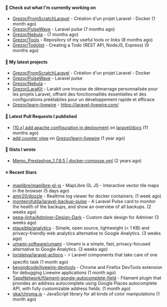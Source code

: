 #### 👷 Check out what I'm currently working on

- [Grezor/FromScratchLaravel](https://github.com/Grezor/FromScratchLaravel) - Création d&#39;un projet Laravel - Docker (1 month ago)
- [Grezor/PulseWave](https://github.com/Grezor/PulseWave) - Laravel pulse (7 months ago)
- [Grezor/Nebula](https://github.com/Grezor/Nebula) -  (7 months ago)
- [Grezor/Tools](https://github.com/Grezor/Tools) - Repository of my useful tools or links (8 months ago)
- [Grezor/Todolist](https://github.com/Grezor/Todolist) - Creating a Todo (REST API, NodeJS, Express) (9 months ago)

#### 🌱 My latest projects

- [Grezor/FromScratchLaravel](https://github.com/Grezor/FromScratchLaravel) - Création d&#39;un projet Laravel - Docker
- [Grezor/PulseWave](https://github.com/Grezor/PulseWave) - Laravel pulse
- [Grezor/Nebula](https://github.com/Grezor/Nebula) - 
- [Grezor/LaraKit](https://github.com/Grezor/LaraKit) - Larakit une trousse de démarrage personnalisée pour les projets Laravel, offrant des fonctionnalités éssentielles et des configurations préétablies pour un développement rapide et efficace
- [Grezor/learn-livewire](https://github.com/Grezor/learn-livewire) - https://laravel-livewire.com/

#### 🔨 Latest Pull Requests I published

- [[10.x] add apache configuration in deployment](https://github.com/laravel/docs/pull/9349) on [laravel/docs](https://github.com/laravel/docs) (11 months ago)
- [add counter view](https://github.com/Grezor/learn-livewire/pull/1) on [Grezor/learn-livewire](https://github.com/Grezor/learn-livewire) (1 year ago)

#### 📓 Gists I wrote

- [Memo_Prestashop_1.7.8.5 | docker-compose.yml](https://gist.github.com/eb78b378ed9f40780dc077b361ead337) (2 years ago)

#### ⭐ Recent Stars

- [maplibre/maplibre-gl-js](https://github.com/maplibre/maplibre-gl-js) - MapLibre GL JS - Interactive vector tile maps in the browser (5 days ago)
- [amir20/dozzle](https://github.com/amir20/dozzle) - Realtime log viewer for docker containers.  (1 week ago)
- [monteirofutila/laravel-backup-pulse](https://github.com/monteirofutila/laravel-backup-pulse) - A Laravel Pulse card to monitor the health of the backups, and show an overview of all backups. (2 weeks ago)
- [pepa-linha/Adminer-Design-Dark](https://github.com/pepa-linha/Adminer-Design-Dark) - Custom dark design for Adminer (3 weeks ago)
- [plausible/analytics](https://github.com/plausible/analytics) - Simple, open source, lightweight (&lt; 1 KB) and privacy-friendly web analytics alternative to Google Analytics. (3 weeks ago)
- [umami-software/umami](https://github.com/umami-software/umami) - Umami is a simple, fast, privacy-focused alternative to Google Analytics. (3 weeks ago)
- [lorisleiva/laravel-actions](https://github.com/lorisleiva/laravel-actions) - ⚡️ Laravel components that take care of one specific task (1 month ago)
- [beyondcode/livewire-devtools](https://github.com/beyondcode/livewire-devtools) - Chrome and Firefox DevTools extension for debugging Livewire applications (1 month ago)
- [TappNetwork/filament-google-autocomplete-field](https://github.com/TappNetwork/filament-google-autocomplete-field) - Filament plugin that provides an address autocomplete using Google Places autocomplete API, with fully customizable address fields. (1 month ago)
- [gka/chroma.js](https://github.com/gka/chroma.js) - JavaScript library for all kinds of color manipulations (1 month ago)

